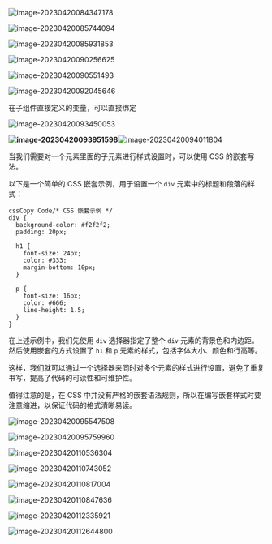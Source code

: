 ![image-20230420084347178](https://gitee.com/aiiw/images/raw/master/img/image-20230420084347178.png)

![image-20230420085744094](https://gitee.com/aiiw/images/raw/master/img/image-20230420085744094.png)

![image-20230420085931853](https://gitee.com/aiiw/images/raw/master/img/image-20230420085931853.png)

![image-20230420090256625](https://gitee.com/aiiw/images/raw/master/img/image-20230420090256625.png)

![image-20230420090551493](https://gitee.com/aiiw/images/raw/master/img/image-20230420090551493.png)

![image-20230420092045646](https://gitee.com/aiiw/images/raw/master/img/image-20230420092045646.png)

在子组件直接定义的变量，可以直接绑定

![image-20230420093450053](https://gitee.com/aiiw/images/raw/master/img/image-20230420093450053.png)

**![image-20230420093951598](https://gitee.com/aiiw/images/raw/master/img/image-20230420093951598.png)**![image-20230420094011804](https://gitee.com/aiiw/images/raw/master/img/image-20230420094011804.png)

当我们需要对一个元素里面的子元素进行样式设置时，可以使用 CSS 的嵌套写法。

以下是一个简单的 CSS 嵌套示例，用于设置一个 `div` 元素中的标题和段落的样式：

```
cssCopy Code/* CSS 嵌套示例 */
div {
  background-color: #f2f2f2;
  padding: 20px;

  h1 {
    font-size: 24px;
    color: #333;
    margin-bottom: 10px;
  }

  p {
    font-size: 16px;
    color: #666;
    line-height: 1.5;
  }
}
```

在上述示例中，我们先使用 `div` 选择器指定了整个 `div` 元素的背景色和内边距。然后使用嵌套的方式设置了 `h1` 和 `p` 元素的样式，包括字体大小、颜色和行高等。

这样，我们就可以通过一个选择器来同时对多个元素的样式进行设置，避免了重复书写，提高了代码的可读性和可维护性。

值得注意的是，在 CSS 中并没有严格的嵌套语法规则，所以在编写嵌套样式时要注意缩进，以保证代码的格式清晰易读。



![image-20230420095547508](https://gitee.com/aiiw/images/raw/master/img/image-20230420095547508.png)

![image-20230420095759960](https://gitee.com/aiiw/images/raw/master/img/image-20230420095759960.png)

![image-20230420110536304](https://gitee.com/aiiw/images/raw/master/img/image-20230420110536304.png)

![image-20230420110743052](https://gitee.com/aiiw/images/raw/master/img/image-20230420110743052.png)

![image-20230420110817004](https://gitee.com/aiiw/images/raw/master/img/image-20230420110817004.png)

![image-20230420110847636](https://gitee.com/aiiw/images/raw/master/img/image-20230420110847636.png)



![image-20230420112335921](https://gitee.com/aiiw/images/raw/master/img/image-20230420112335921.png)



![image-20230420112644800](https://gitee.com/aiiw/images/raw/master/img/image-20230420112644800.png)